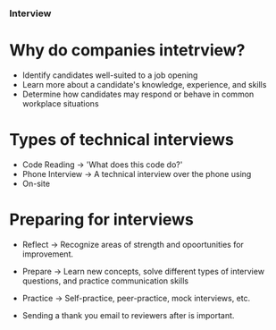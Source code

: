 <!-- Notes for July 3, 2024 -->

### Interview

# Why do companies intetrview?
- Identify candidates well-suited to a job opening
- Learn more about a candidate's knowledge, experience, and skills
- Determine how candidates may respond or behave in common workplace situations

# Types of technical interviews
- Code Reading -> 'What does this code do?'
- Phone Interview -> A technical interview over the phone using 
- On-site

# Preparing for interviews
- Reflect -> Recognize areas of strength and opoortunities for improvement.
- Prepare -> Learn new concepts, solve different types of interview questions, and practice communication skills
- Practice -> Self-practice, peer-practice, mock interviews, etc.

- Sending a thank you email to reviewers after is important.